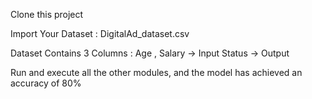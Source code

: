 Clone this project

Import Your Dataset : DigitalAd_dataset.csv

Dataset Contains 3 Columns : Age , Salary -> Input
                                   Status -> Output
                                   
Run and execute all the other modules, and the model has achieved an accuracy of 80%
